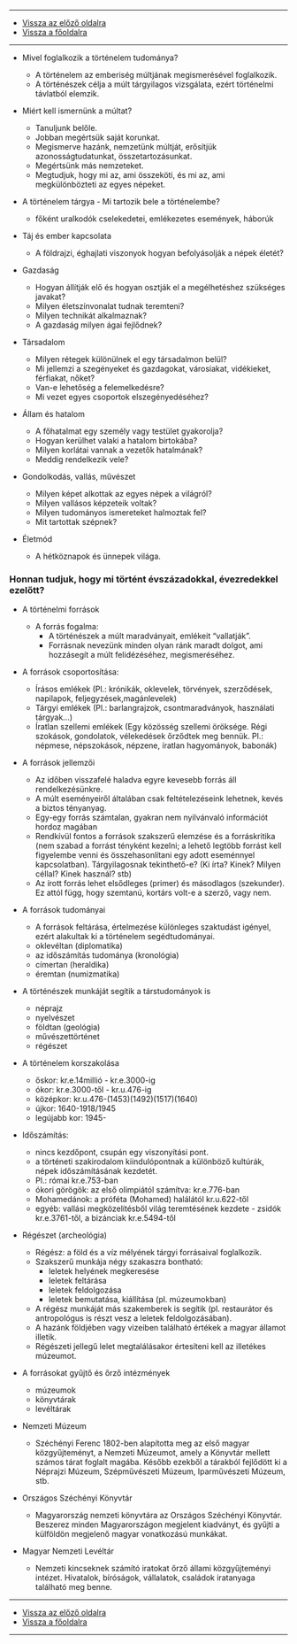 
---

- [Vissza az előző oldalra](../tortenelem.md)
- [Vissza a főoldalra](../../../../README.md)

---

- Mivel foglalkozik a történelem tudománya?
   - A történelem az emberiség múltjának megismerésével foglalkozik.
   - A történészek célja a múlt tárgyilagos vizsgálata, ezért történelmi távlatból elemzik.

- Miért kell ismernünk a múltat?
   - Tanuljunk belőle.
   - Jobban megértsük saját korunkat.
   - Megismerve hazánk, nemzetünk múltját, erősítjük azonosságtudatunkat, összetartozásunkat.
   - Megértsünk más nemzeteket. 
   - Megtudjuk, hogy mi az, ami összeköti, és mi az, ami megkülönbözteti az egyes népeket.

- A történelem tárgya - Mi tartozik bele a történelembe?
   - főként uralkodók cselekedetei, emlékezetes események, háborúk

- Táj és ember kapcsolata
   - A földrajzi, éghajlati viszonyok hogyan befolyásolják a népek életét?

- Gazdaság
   - Hogyan állítják elő és hogyan osztják el a megélhetéshez szükséges javakat? 
   - Milyen életszínvonalat tudnak teremteni? 
   - Milyen technikát alkalmaznak? 
   - A gazdaság milyen ágai fejlődnek?

- Társadalom
   - Milyen rétegek különülnek el egy társadalmon belül?  
   - Mi jellemzi a szegényeket és gazdagokat, városiakat, vidékieket, férfiakat, nőket? 
   - Van-e lehetőség a felemelkedésre? 
   - Mi vezet egyes csoportok elszegényedéséhez?

- Állam és hatalom
   - A főhatalmat egy személy vagy testület gyakorolja? 
   - Hogyan kerülhet valaki a hatalom birtokába? 
   - Milyen korlátai vannak a vezetők hatalmának? 
   - Meddig rendelkezik vele?

- Gondolkodás, vallás, művészet
   - Milyen képet alkottak az egyes népek a világról? 
   - Milyen vallásos képzeteik voltak?  
   - Milyen tudományos ismereteket halmoztak fel? 
   - Mit tartottak szépnek?

- Életmód
   - A hétköznapok és ünnepek világa.

### Honnan tudjuk, hogy mi történt évszázadokkal, évezredekkel ezelőtt?

- A történelmi források
   - A forrás fogalma:
      - A történészek a múlt maradványait, emlékeit “vallatják”.
      - Forrásnak nevezünk minden olyan ránk maradt dolgot, ami hozzásegít a múlt felidézéséhez, megismeréséhez.

- A források csoportosítása:
   - Írásos emlékek (Pl.: krónikák, oklevelek, törvények, szerződések, napilapok, feljegyzések,magánlevelek)
   - Tárgyi emlékek (Pl.: barlangrajzok, csontmaradványok, használati tárgyak...)
   - Íratlan szellemi emlékek (Egy közösség szellemi öröksége. Régi szokások, gondolatok, vélekedések őrződtek meg bennük. Pl.: népmese, népszokások, népzene, íratlan hagyományok, babonák)

- A források jellemzői
   - Az időben visszafelé haladva egyre kevesebb forrás áll rendelkezésünkre. 
   - A múlt eseményeiről általában csak feltételezéseink lehetnek, kevés a biztos tényanyag. 
   - Egy-egy forrás számtalan, gyakran nem nyilvánvaló információt hordoz magában 
   - Rendkívül fontos a források szakszerű elemzése és a forráskritika (nem szabad a forrást tényként kezelni; a lehető legtöbb forrást kell figyelembe venni és összehasonlítani egy adott eseménnyel kapcsolatban). Tárgyilagosnak tekinthető-e? (Ki írta? Kinek? Milyen céllal? Kinek használ? stb)
   - Az írott forrás lehet elsődleges (primer) és másodlagos (szekunder). Ez attól függ, hogy szemtanú, kortárs volt-e a szerző, vagy nem.

- A források tudományai
   - A források feltárása, értelmezése különleges szaktudást igényel, ezért alakultak ki a történelem segédtudományai.
   - oklevéltan (diplomatika)
   - az időszámítás tudománya (kronológia)
   - címertan (heraldika)
   - éremtan (numizmatika)

- A történészek munkáját segítik a társtudományok is
   - néprajz
   - nyelvészet
   - földtan (geológia)
   - művészettörténet
   - régészet

- A történelem korszakolása
   - őskor: kr.e.14millió - kr.e.3000-ig
   - ókor: kr.e.3000-től - kr.u.476-ig
   - középkor: kr.u.476-(1453)(1492)(1517)(1640)
   - újkor: 1640-1918/1945
   - legújabb kor: 1945-

- Időszámítás:
   - nincs kezdőpont, csupán egy viszonyítási pont.
   - a történeti szakirodalom kiindulópontnak a különböző kultúrák, népek időszámításának kezdetét.
   - Pl.: római kr.e.753-ban
   - ókori görögök: az első olimpiától számítva: kr.e.776-ban
   - Mohamedánok: a próféta (Mohamed) halálától kr.u.622-től
   - egyéb: vallási megközelítésből világ teremtésének kezdete - zsidók kr.e.3761-től, a bizánciak kr.e.5494-től

- Régészet (archeológia)
   - Régész: a föld és a víz mélyének tárgyi forrásaival foglalkozik.
   - Szakszerű munkája négy szakaszra bontható:
      - leletek helyének megkeresése
      - leletek feltárása
      - leletek feldolgozása
      - leletek bemutatása, kiállítása (pl. múzeumokban)
   - A régész munkáját más szakemberek is segítik (pl. restaurátor és antropológus is részt vesz a leletek feldolgozásában).
   - A hazánk földjében vagy vizeiben található értékek a magyar államot illetik.
   - Régészeti jellegű lelet megtalálásakor értesíteni kell az illetékes múzeumot.

- A forrásokat gyűjtő és őrző intézmények
   - múzeumok
   - könyvtárak
   - levéltárak

- Nemzeti Múzeum
   - Széchényi Ferenc 1802-ben alapította meg az első magyar közgyűjteményt, a Nemzeti Múzeumot, amely a Könyvtár mellett számos tárat foglalt magába. Később ezekből a tárakból fejlődött ki a Néprajzi Múzeum, Szépművészeti Múzeum, Iparművészeti Múzeum, stb.

- Országos Széchényi Könyvtár
   - Magyarország nemzeti könyvtára az Országos Széchényi Könyvtár. Beszerez minden Magyarországon megjelent kiadványt, és gyűjti a külföldön megjelenő magyar vonatkozású munkákat.

- Magyar Nemzeti Levéltár
   - Nemzeti kincseknek számító iratokat őrző állami közgyűjteményi intézet. Hivatalok, bíróságok, vállalatok, családok iratanyaga található meg benne.

---

- [Vissza az előző oldalra](../tortenelem.md)
- [Vissza a főoldalra](../../../../README.md)

---